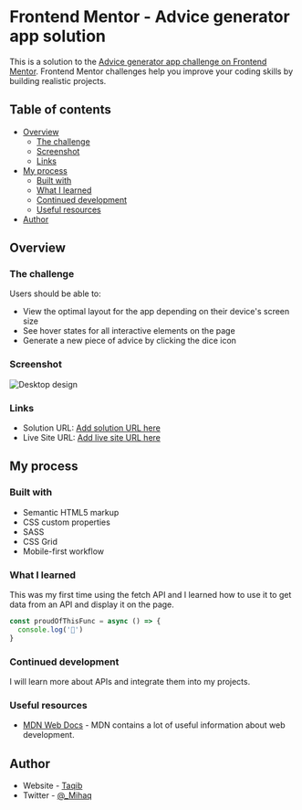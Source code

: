# Frontend Mentor - Advice generator app solution

This is a solution to the [Advice generator app challenge on Frontend Mentor](https://www.frontendmentor.io/challenges/advice-generator-app-QdUG-13db). Frontend Mentor challenges help you improve your coding skills by building realistic projects.

## Table of contents

- [Overview](#overview)
  - [The challenge](#the-challenge)
  - [Screenshot](#screenshot)
  - [Links](#links)
- [My process](#my-process)
  - [Built with](#built-with)
  - [What I learned](#what-i-learned)
  - [Continued development](#continued-development)
  - [Useful resources](#useful-resources)
- [Author](#author)

## Overview

### The challenge

Users should be able to:

- View the optimal layout for the app depending on their device's screen size
- See hover states for all interactive elements on the page
- Generate a new piece of advice by clicking the dice icon

### Screenshot

![Desktop design](./assets/desktop-preview.jpg.jpg)

### Links

- Solution URL: [Add solution URL here](https://your-solution-url.com)
- Live Site URL: [Add live site URL here](https://your-live-site-url.com)

## My process

### Built with

- Semantic HTML5 markup
- CSS custom properties
- SASS
- CSS Grid
- Mobile-first workflow

### What I learned

This was my first time using the fetch API and I learned how to use it to get data from an API and display it on the page. 

```js
const proudOfThisFunc = async () => {
  console.log('🎉')
}
```

### Continued development

I will learn more about APIs and integrate them into my projects.

### Useful resources

- [MDN Web Docs](https://developer.mozilla.org/) - MDN contains a lot of useful information about web development.

## Author

- Website - [Taqib](https://github.com/dom-iha)
- Twitter - [@_Mihaq](https://www.twitter.com/_mihaq)
